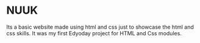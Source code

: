 # NUUK
Its a basic website made using html and css just to showcase the html and css skills.
It was my first Edyoday project for HTML and Css modules.

